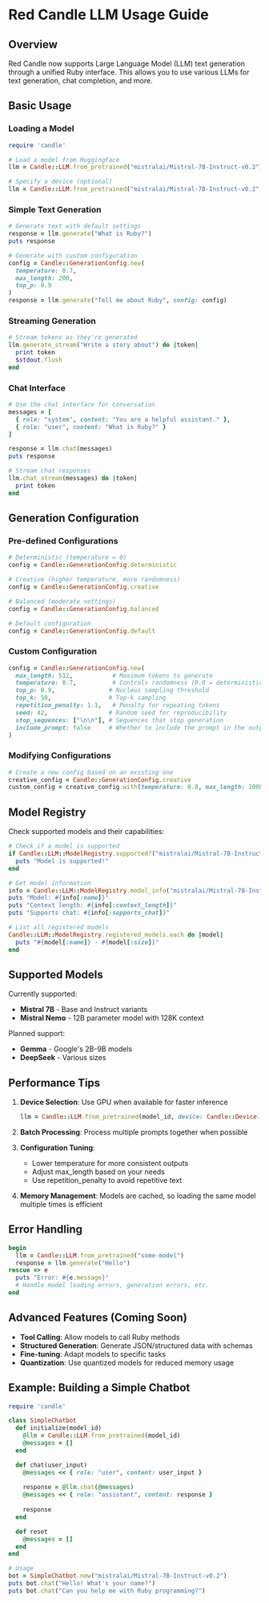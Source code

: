 # Red Candle LLM Usage Guide

## Overview

Red Candle now supports Large Language Model (LLM) text generation through a unified Ruby interface. This allows you to use various LLMs for text generation, chat completion, and more.

## Basic Usage

### Loading a Model

```ruby
require 'candle'

# Load a model from HuggingFace
llm = Candle::LLM.from_pretrained("mistralai/Mistral-7B-Instruct-v0.2")

# Specify a device (optional)
llm = Candle::LLM.from_pretrained("mistralai/Mistral-7B-Instruct-v0.2", device: Candle::Device.cuda)
```

### Simple Text Generation

```ruby
# Generate text with default settings
response = llm.generate("What is Ruby?")
puts response

# Generate with custom configuration
config = Candle::GenerationConfig.new(
  temperature: 0.7,
  max_length: 200,
  top_p: 0.9
)
response = llm.generate("Tell me about Ruby", config: config)
```

### Streaming Generation

```ruby
# Stream tokens as they're generated
llm.generate_stream("Write a story about") do |token|
  print token
  $stdout.flush
end
```

### Chat Interface

```ruby
# Use the chat interface for conversation
messages = [
  { role: "system", content: "You are a helpful assistant." },
  { role: "user", content: "What is Ruby?" }
]

response = llm.chat(messages)
puts response

# Stream chat responses
llm.chat_stream(messages) do |token|
  print token
end
```

## Generation Configuration

### Pre-defined Configurations

```ruby
# Deterministic (temperature = 0)
config = Candle::GenerationConfig.deterministic

# Creative (higher temperature, more randomness)
config = Candle::GenerationConfig.creative

# Balanced (moderate settings)
config = Candle::GenerationConfig.balanced

# Default configuration
config = Candle::GenerationConfig.default
```

### Custom Configuration

```ruby
config = Candle::GenerationConfig.new(
  max_length: 512,           # Maximum tokens to generate
  temperature: 0.7,          # Controls randomness (0.0 = deterministic, 1.0+ = more random)
  top_p: 0.9,               # Nucleus sampling threshold
  top_k: 50,                # Top-k sampling
  repetition_penalty: 1.1,   # Penalty for repeating tokens
  seed: 42,                 # Random seed for reproducibility
  stop_sequences: ["\n\n"], # Sequences that stop generation
  include_prompt: false     # Whether to include the prompt in the output
)
```

### Modifying Configurations

```ruby
# Create a new config based on an existing one
creative_config = Candle::GenerationConfig.creative
custom_config = creative_config.with(temperature: 0.8, max_length: 1000)
```

## Model Registry

Check supported models and their capabilities:

```ruby
# Check if a model is supported
if Candle::LLM::ModelRegistry.supported?("mistralai/Mistral-7B-Instruct-v0.2")
  puts "Model is supported!"
end

# Get model information
info = Candle::LLM::ModelRegistry.model_info("mistralai/Mistral-7B-Instruct-v0.2")
puts "Model: #{info[:name]}"
puts "Context length: #{info[:context_length]}"
puts "Supports chat: #{info[:supports_chat]}"

# List all registered models
Candle::LLM::ModelRegistry.registered_models.each do |model|
  puts "#{model[:name]} - #{model[:size]}"
end
```

## Supported Models

Currently supported:
- **Mistral 7B** - Base and Instruct variants
- **Mistral Nemo** - 12B parameter model with 128K context

Planned support:
- **Gemma** - Google's 2B-9B models
- **DeepSeek** - Various sizes

## Performance Tips

1. **Device Selection**: Use GPU when available for faster inference
   ```ruby
   llm = Candle::LLM.from_pretrained(model_id, device: Candle::Device.cuda)
   ```

2. **Batch Processing**: Process multiple prompts together when possible

3. **Configuration Tuning**:
   - Lower temperature for more consistent outputs
   - Adjust max_length based on your needs
   - Use repetition_penalty to avoid repetitive text

4. **Memory Management**: Models are cached, so loading the same model multiple times is efficient

## Error Handling

```ruby
begin
  llm = Candle::LLM.from_pretrained("some-model")
  response = llm.generate("Hello")
rescue => e
  puts "Error: #{e.message}"
  # Handle model loading errors, generation errors, etc.
end
```

## Advanced Features (Coming Soon)

- **Tool Calling**: Allow models to call Ruby methods
- **Structured Generation**: Generate JSON/structured data with schemas
- **Fine-tuning**: Adapt models to specific tasks
- **Quantization**: Use quantized models for reduced memory usage

## Example: Building a Simple Chatbot

```ruby
require 'candle'

class SimpleChatbot
  def initialize(model_id)
    @llm = Candle::LLM.from_pretrained(model_id)
    @messages = []
  end

  def chat(user_input)
    @messages << { role: "user", content: user_input }
    
    response = @llm.chat(@messages)
    @messages << { role: "assistant", content: response }
    
    response
  end

  def reset
    @messages = []
  end
end

# Usage
bot = SimpleChatbot.new("mistralai/Mistral-7B-Instruct-v0.2")
puts bot.chat("Hello! What's your name?")
puts bot.chat("Can you help me with Ruby programming?")
```